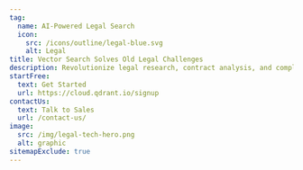 ```yaml
---
tag: 
  name: AI-Powered Legal Search
  icon: 
    src: /icons/outline/legal-blue.svg
    alt: Legal
title: Vector Search Solves Old Legal Challenges
description: Revolutionize legal research, contract analysis, and compliance workflows with Qdrant’s high-performance <b>vector search database</b>—making legal intelligence faster and more accurate.
startFree:
  text: Get Started
  url: https://cloud.qdrant.io/signup
contactUs:
  text: Talk to Sales
  url: /contact-us/
image: 
  src: /img/legal-tech-hero.png
  alt: graphic
sitemapExclude: true
---
```


